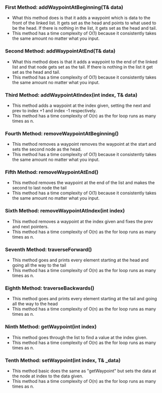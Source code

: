 ### First Method: addWaypointAtBeginning(T& data)
* What this method does is that it adds a waypoint which is data to the front of the linked list. It gets set as the head and points to what used to be the head. If there is nothing in the list, it gets set as the head and tail.
* This method has a time complexity of O(1) because it consistently takes the same amount no matter what you input.


### Second Method: addWaypointAtEnd(T& data)
* What this method does is that it adds a waypoint to the end of the linked list and that node gets set as the tail. If there is nothing in the list it get set as the head and tail.
* This method has a time complexity of O(1) because it consistently takes the same amount no matter what you input.

### Third Method: addWaypointAtIndex(int index, T& data)
* This method adds a waypoint at the index given, setting the next and prev to index +1 and index -1 respectively.
* This method has a time complexity of O(n) as the for loop runs as many times as n.

### Fourth Method: removeWaypointAtBeginning()
* This method removes a waypoint removes the waypoint at the start and sets the second node as the head.
* This method has a time complexity of O(1) because it consistently takes the same amount no matter what you input.

### Fifth Method: removeWaypointAtEnd() 
* This method removes the waypoint at the end of the list and makes the second to last node the tail
* This method has a time complexity of O(1) because it consistently takes the same amount no matter what you input.

### Sixth Method: removeWaypointAtIndex(int index) 
* This method removes a waypoint at the index given and fixes the prev and next pointers.
* This method has a time complexity of O(n) as the for loop runs as many times as n.

### Seventh Method: traverseForward() 
* This method goes and prints every element starting at the head and going all the way to the tail
* This method has a time complexity of O(n) as the for loop runs as many times as n.

### Eighth Method: traverseBackwards()
* This method goes and prints every element starting at the tail and going all the way to the head
* This method has a time complexity of O(n) as the for loop runs as many times as n.

### Ninth Method: getWaypoint(int index) 
* This method goes through the list to find a value at the index given.
* This method has a time complexity of O(n) as the for loop runs as many times as n.

### Tenth Method: setWaypoint(int index, T& _data)
* This method basic does the same as "getWaypoint" but sets the data at the node at index to the data given.
* This method has a time complexity of O(n) as the for loop runs as many times as n.
